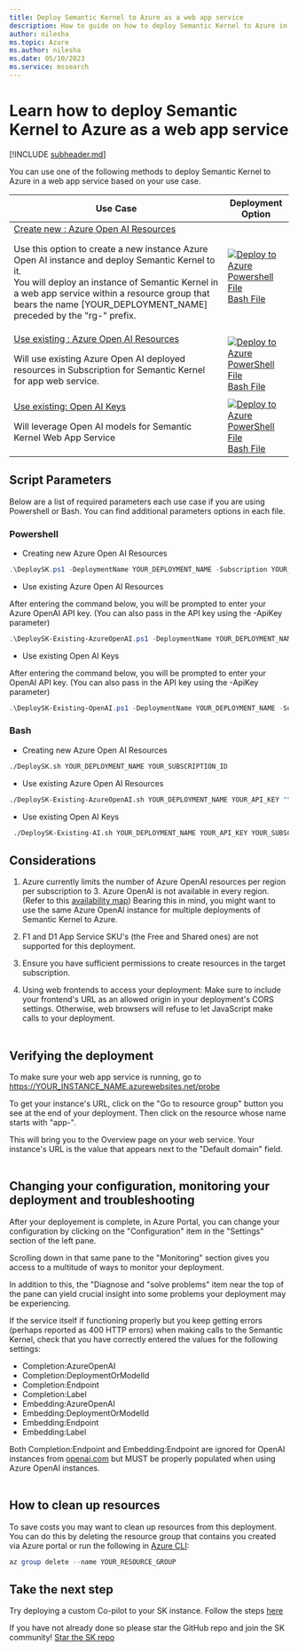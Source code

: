 ```yaml
---
title: Deploy Semantic Kernel to Azure as a web app service
description: How to guide on how to deploy Semantic Kernel to Azure in a web app service
author: nilesha
ms.topic: Azure
ms.author: nilesha
ms.date: 05/10/2023
ms.service: mssearch
---
```


# Learn how to deploy Semantic Kernel to Azure as a web app service
[!INCLUDE [subheader.md](../includes/pat_large.md)]

You can use one of the following methods to deploy Semantic Kernel to Azure in a web app service based on your use case.  

| Use Case     | Deployment Option     |
|--------------|-----------|
| <u>Create new : Azure Open AI Resources</u> <p>Use this option to create a new instance Azure Open AI instance and deploy Semantic Kernel to it.<br>You will deploy an instance of Semantic Kernel in a web app service within a resource group that bears the name [YOUR_DEPLOYMENT_NAME] preceded by the "rg-" prefix.| [![Deploy to Azure](https://aka.ms/deploytoazurebutton)](https://portal.azure.com/#create/Microsoft.Template/uri/https%3A%2F%2Fraw.githubusercontent.com%2Fmicrosoft%2Fsemantic-kernel%2Fmain%2Fsamples%2Fapps%2Fcopilot-chat-app%2Fwebapi%2FDeploymentTemplates%2Fsk.json) <br> [Powershell File ](https://github.com/microsoft/semantic-kernel/blob/main/samples/apps/copilot-chat-app/webapi/DeploymentTemplates/DeploySK.ps1) <br> [Bash File](https://github.com/microsoft/semantic-kernel/blob/main/samples/apps/copilot-chat-app/webapi/DeploymentTemplates/DeploySK.sh)|
| <u>Use existing : Azure Open AI Resources</u> <p>Will use existing Azure Open AI deployed resources in Subscription for Semantic Kernel for app web service.  | [![Deploy to Azure](https://aka.ms/deploytoazurebutton)](https://portal.azure.com/#create/Microsoft.Template/uri/https%3A%2F%2Fraw.githubusercontent.com%2Fmicrosoft%2Fsemantic-kernel%2Fmain%2Fsamples%2Fapps%2Fcopilot-chat-app%2Fwebapi%2FDeploymentTemplates%2Fsk-existing-azureopenai.json)<br>[PowerShell File](https://github.com/microsoft/semantic-kernel/blob/main/samples/apps/copilot-chat-app/webapi/DeploymentTemplates/DeploySK-Existing-AzureOpenAI.ps1)<br>[Bash File](https://github.com/microsoft/semantic-kernel/blob/main/samples/apps/copilot-chat-app/webapi/DeploymentTemplates/DeploySK-Existing-AzureOpenAI.sh)
 <u>Use existing: Open AI Keys</u><p> Will leverage Open AI models for Semantic Kernel Web App Service   | [![Deploy to Azure](https://aka.ms/deploytoazurebutton)](https://portal.azure.com/#create/Microsoft.Template/uri/https%3A%2F%2Fraw.githubusercontent.com%2Fmicrosoft%2Fsemantic-kernel%2Fmain%2Fsamples%2Fapps%2Fcopilot-chat-app%2Fwebapi%2FDeploymentTemplates%2Fsk-existing-openai.json)<br>[PowerShell File](https://github.com/microsoft/semantic-kernel/blob/main/samples/apps/copilot-chat-app/webapi/DeploymentTemplates/DeploySK-Existing-OpenAI.ps1)<br>[Bash File](https://github.com/microsoft/semantic-kernel/blob/main/samples/apps/copilot-chat-app/webapi/DeploymentTemplates/DeploySK-Existing-OpenAI.sh) |

 
## Script Parameters
Below are a list of required parameters each use case if you are using Powershell or Bash. You can find additional parameters options in each file. 
### <b>Powershell</b>

* Creating new Azure Open AI Resources
```powershell
.\DeploySK.ps1 -DeploymentName YOUR_DEPLOYMENT_NAME -Subscription YOUR_SUBSCRIPTION_ID
```
* Use existing Azure Open AI Resources

After entering the command below, you will be prompted to enter your Azure OpenAI API key. (You can also pass in the API key using the -ApiKey parameter)

```powershell
.\DeploySK-Existing-AzureOpenAI.ps1 -DeploymentName YOUR_DEPLOYMENT_NAME -Subscription YOUR_SUBSCRIPTION_ID -Endpoint "YOUR_AZURE_OPENAI_ENDPOINT"
```

* Use existing Open AI Keys

After entering the command below, you will be prompted to enter your OpenAI API key. (You can also pass in the API key using the -ApiKey parameter)

```powershell
.\DeploySK-Existing-OpenAI.ps1 -DeploymentName YOUR_DEPLOYMENT_NAME -Subscription YOUR_SUBSCRIPTION_ID
```

### <b>Bash</b>
* Creating new Azure Open AI Resources
```bash
./DeploySK.sh YOUR_DEPLOYMENT_NAME YOUR_SUBSCRIPTION_ID
```
* Use existing Azure Open AI Resources
```bash
./DeploySK-Existing-AzureOpenAI.sh YOUR_DEPLOYMENT_NAME YOUR_API_KEY "YOUR_AZURE_OPENAI_ENDPOINT" YOUR_SUBSCRIPTION_ID
```
* Use existing Open AI Keys
```bash
 ./DeploySK-Existing-AI.sh YOUR_DEPLOYMENT_NAME YOUR_API_KEY YOUR_SUBSCRIPTION_ID
```

## Considerations

1. Azure currently limits the number of Azure OpenAI resources per region per subscription to 3. Azure OpenAI is not available in every region.
(Refer to this [availability map](https://azure.microsoft.com/explore/global-infrastructure/products-by-region/?products=cognitive-services))
Bearing this in mind, you might want to use the same Azure OpenAI instance for multiple deployments of Semantic Kernel to Azure.

2. F1 and D1 App Service SKU's (the Free and Shared ones) are not supported for this deployment.

3. Ensure you have sufficient permissions to create resources in the target subscription.

4. Using web frontends to access your deployment: Make sure to include your frontend's URL as an allowed origin in your deployment's CORS settings. Otherwise, web browsers will refuse to let JavaScript make calls to your deployment.
<Br></br>

## Verifying the deployment

To make sure your web app service is running, go to <!-- markdown-link-check-disable -->https://YOUR_INSTANCE_NAME.azurewebsites.net/probe<!-- markdown-link-check-enable-->

To get your instance's URL, click on the "Go to resource group" button you see at the end of your deployment. Then click on the resource whose name starts with "app-".

This will bring you to the Overview page on your web service. Your instance's URL is the value that appears next to the "Default domain" field.
<Br></br>

## Changing your configuration, monitoring your deployment and troubleshooting

After your deployement is complete, in Azure Portal, you can change your configuration by clicking on the "Configuration" item in the "Settings" section of the left pane.

Scrolling down in that same pane to the "Monitoring" section gives you access to a multitude of ways to monitor your deployment.

In addition to this, the "Diagnose and "solve problems" item near the top of the pane can yield crucial insight into some problems your deployment may be experiencing.

If the service itself if functioning properly but you keep getting errors (perhaps reported as 400 HTTP errors) when making calls to the Semantic Kernel,
check that you have correctly entered the values for the following settings:
- Completion:AzureOpenAI
- Completion:DeploymentOrModelId
- Completion:Endpoint
- Completion:Label
- Embedding:AzureOpenAI
- Embedding:DeploymentOrModelId
- Embedding:Endpoint
- Embedding:Label

Both Completion:Endpoint and Embedding:Endpoint are ignored for OpenAI instances from [openai.com](https://openai.com) but MUST be properly populated when using Azure OpenAI instances.
<br></br>
## How to clean up resources

To save costs you may want to clean up resources from this deployment. You can do this by deleting the resource group that contains you created via Azure portal or run the following in [Azure CLI](/cli/azure/):
```powershell
az group delete --name YOUR_RESOURCE_GROUP
```

## Take the next step
Try deploying a custom Co-pilot to your SK instance. Follow the steps [here](../samples/copilotchat.md)

If you have not already done so please star the GitHub repo and join the SK community! 
[Star the SK repo](https://aka.ms/sk/repo)
